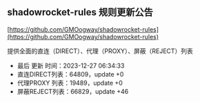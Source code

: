 ## shadowrocket-rules 规则更新公告

[https://github.com/GMOogway/shadowrocket-rules](https://github.com/GMOogway/shadowrocket-rules)

提供全面的直连（DIRECT）、代理（PROXY）、屏蔽（REJECT）列表
- 最后 更新 时间：2023-12-27 06:34:33
- 直连DIRECT列表：64809，update +0
- 代理PROXY 列表：19489，update +0
- 屏蔽REJECT列表：66829，update +46